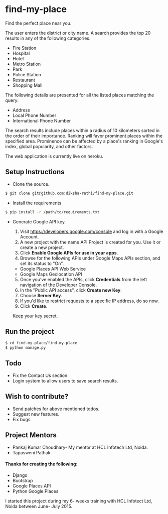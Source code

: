 # find-my-place

Find the perfect place near you.

The user enters the district or city name. A search provides the top 20 results in any of the following categories.<br>

* Fire Station
* Hospital
* Hotel
* Metro Station
* Park
* Police Station
* Restaurant
* Shopping Mall

The following details are presented for all the listed places matching the query:

* Address
* Local Phone Number
* International Phone Number

The search results include places within a radius of 10 kilometers sorted in the order of their importance. Ranking will favor prominent places within the specified area. Prominence can be affected by a place's ranking in Google's index, global popularity, and other factors.

The web application is currently live on heroku. 

## Setup Instructions

* Clone the source.
```sh
$ git clone git@github.com:diksha-rathi/find-my-place.git
```
* Install the requirements
```sh
$ pip install -r /path/to/requirements.txt
```

* Generate Google API key.
  1. Visit https://developers.google.com/console and log in with a Google Account.
  2. A new project with the name API Project is created for you. Use it or create a new project.
  3. Click <b>Enable Google APIs for use in your apps</b>.
  4. Browse for the following APIs under Google Maps APIs section, and set its status to "On".
    * Google Places API Web Service
    * Google Maps Geolocation API 
  5. Once you've enabled the APIs, click <b>Credentials</b> from the left navigation of the Developer Console.
  6. In the "Public API access", click <b>Create new Key</b>.
  7. Choose <b>Server Key</b>.
  8. If you'd like to restrict requests to a specific IP address, do so now.
  9. Click <b>Create</b>.
  
  Keep your key secret.

## Run the project

```sh
$ cd find-my-place/find-my-place
$ python manage.py
```

## Todo

* Fix the Contact Us section.
* Login system to allow users to save search results.

## Wish to contribute?

* Send patches for above mentioned todos.
* Suggest new features.
* Fix bugs.

## Project Mentors

* Pankaj Kumar Choudhary- My mentor at HCL Infotech Ltd, Noida.
* Tapasweni Pathak

#### Thanks for creating the following:

* Django
* Bootstrap
* Google Places API
* Python Google Places

I started this project during my 6- weeks training with HCL Infotect Ltd, Noida between June- July 2015.
